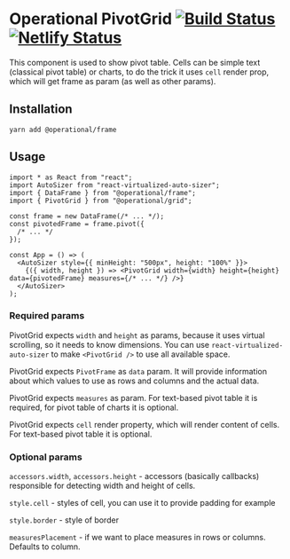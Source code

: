 # Operational PivotGrid [![Build Status](https://travis-ci.com/contiamo/operational-visualizations.svg?branch=master)](https://travis-ci.com/contiamo/operational-visualizations) [![Netlify Status](https://api.netlify.com/api/v1/badges/37ca92a3-60e8-428e-a7ff-91666b59b4a8/deploy-status)](https://app.netlify.com/sites/operational-visualizations/deploys)

This component is used to show pivot table. Cells can be simple text (classical pivot table) or charts, to do the trick it uses `cell` render prop, which will get frame as param (as well as other params).

## Installation

```
yarn add @operational/frame
```

## Usage

```tsx
import * as React from "react";
import AutoSizer from "react-virtualized-auto-sizer";
import { DataFrame } from "@operational/frame";
import { PivotGrid } from "@operational/grid";

const frame = new DataFrame(/* ... */);
const pivotedFrame = frame.pivot({
  /* ... */
});

const App = () => (
  <AutoSizer style={{ minHeight: "500px", height: "100%" }}>
    {({ width, height }) => <PivotGrid width={width} height={height} data={pivotedFrame} measures={/* ... */} />}
  </AutoSizer>
);
```

### Required params

PivotGrid expects `width` and `height` as params, because it uses virtual scrolling, so it needs to know dimensions. You can use `react-virtualized-auto-sizer` to make `<PivotGrid />` to use all available space.

PivotGrid expects `PivotFrame` as `data` param. It will provide information about which values to use as rows and columns and the actual data.

PivotGrid expects `measures` as param. For text-based pivot table it is required, for pivot table of charts it is optional.

PivotGrid expects `cell` render property, which will render content of cells. For text-based pivot table it is optional.

### Optional params

`accessors.width`, `accessors.height` - accessors (basically callbacks) responsible for detecting width and height of cells.

`style.cell` - styles of cell, you can use it to provide padding for example

`style.border` - style of border

`measuresPlacement` - if we want to place measures in rows or columns. Defaults to column.
